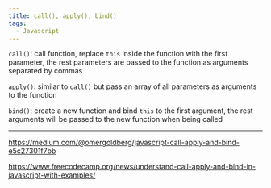 ```yaml
---
title: call(), apply(), bind()
tags:
  - Javascript
---
```


`call()`: call function, replace `this` inside the function with the first parameter, the rest parameters are passed to the function as arguments separated by commas

`apply()`: similar to `call()` but pass an array of all parameters as arguments to the function

`bind()`: create a new function and bind `this` to the first argument, the rest arguments will be passed to the new function when being called

---

https://medium.com/@omergoldberg/javascript-call-apply-and-bind-e5c27301f7bb

https://www.freecodecamp.org/news/understand-call-apply-and-bind-in-javascript-with-examples/
